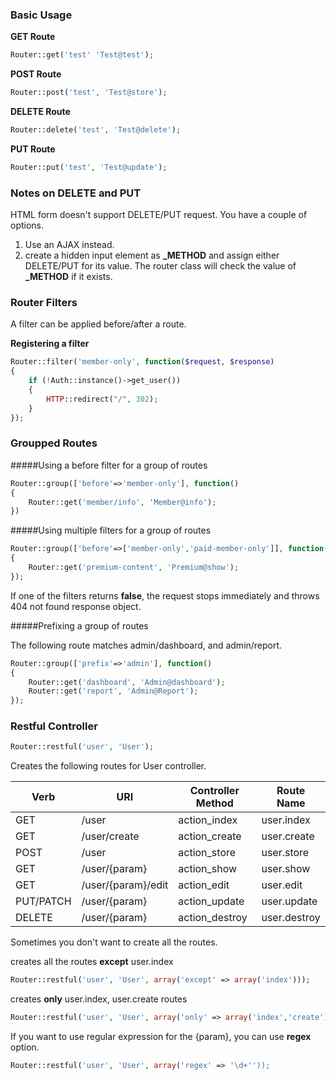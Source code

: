 ### Basic Usage

**GET Route**

```php
Router::get('test' 'Test@test');
```

**POST Route**

```php
Router::post('test', 'Test@store');
```

**DELETE Route**

```php
Router::delete('test', 'Test@delete');
```

**PUT Route**

```php
Router::put('test', 'Test@update');
```

### Notes on DELETE and PUT

HTML form doesn't support DELETE/PUT request. You have a couple of options.

1. Use an AJAX instead.
2. create a hidden input element as **\_METHOD** and assign either DELETE/PUT for its value. The router class will check the value of **_METHOD** if it exists.

### Router Filters

A filter can be applied before/after a route.

**Registering a filter**
```php
Router::filter('member-only', function($request, $response)
{
	if (!Auth::instance()->get_user())
    {
    	HTTP::redirect("/", 302);
    }
});
```

### Groupped Routes

#####Using a before filter for a group of routes
```php
Router::group(['before'=>'member-only'], function()
{
	Router::get('member/info', 'Member@info');
})
```

#####Using multiple filters for a group of routes

```php
Router::group(['before'=>['member-only','paid-member-only']], function()
{
	Router::get('premium-content', 'Premium@show');
});
```

If one of the filters returns **false**, the request stops immediately and throws 404 not found response object.


#####Prefixing a group of routes

The following route matches admin/dashboard, and admin/report.
```php
Router::group(['prefix'=>'admin'], function()
{
	Router::get('dashboard', 'Admin@dashboard');
    Router::get('report', 'Admin@Report');
});
```

### Restful Controller

```php
Router::restful('user', 'User');
```
Creates the following routes for User controller.

| Verb   | URI    | Controller Method | Route Name |
|--------|--------|--------|------------|
| GET    | /user  | action_index  | user.index            |
| GET	| /user/create | action_create | user.create |
| POST | /user | action_store | user.store |
| GET 	| /user/{param} | action_show | user.show |
| GET	| /user/{param}/edit	| action_edit | user.edit |
| PUT/PATCH | /user/{param}	|	action_update	|	user.update |
| DELETE	| /user/{param}	|	action_destroy	|	user.destroy|

Sometimes you don't want to create all the routes.

creates all the routes **except** user.index
```php
Router::restful('user', 'User', array('except' => array('index')));
```

creates **only** user.index, user.create routes
```php
Router::restful('user', 'User', array('only' => array('index','create')));
```

If you want to use regular expression for the {param}, you can use **regex** option.

```php
Router::restful('user', 'User', array('regex' => '\d+''));
```



